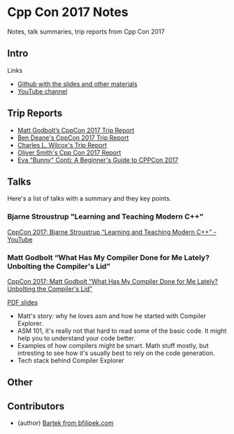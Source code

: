 # Cpp Con 2017 Notes

Notes, talk summaries, trip reports from Cpp Con 2017

## Intro

Links

* [Github with the slides and other materials](https://github.com/CppCon/CppCon2017)
* [YouTube channel](https://www.youtube.com/user/CppCon/videos)

## Trip Reports

* [Matt Godbolt’s CppCon 2017 Trip Report](https://xania.org/201710/cppcon-2017-trip-report)
* [Ben Deane's CppCon 2017 Trip Report](http://www.elbeno.com/blog/?p=1542)
* [Charles L. Wilcox's Trip Report](http://web.cynd.net/~willo/cppcon-2017-trip-report/)
* [Oliver Smith's Cpp Con 2017 Report](https://kfsone.wordpress.com/2017/10/01/cppcon-2017/)
* [Eva "Bunny" Conti: A Beginner's Guide to CPPCon 2017](https://bunnyladame.blogspot.no/2017/09/a-beginners-guide-to-cppcon-2017.html)

## Talks

Here's a list of talks with a summary and they key points.

### Bjarne Stroustrup "Learning and Teaching Modern C++"

[CppCon 2017: Bjarne Stroustrup “Learning and Teaching Modern C++” - YouTube](https://www.youtube.com/watch?v=fX2W3nNjJIo)

### Matt Godbolt “What Has My Compiler Done for Me Lately? Unbolting the Compiler's Lid”

[CppCon 2017: Matt Godbolt “What Has My Compiler Done for Me Lately? Unbolting the Compiler's Lid”](https://www.youtube.com/watch?v=bSkpMdDe4g4)

[PDF slides](https://github.com/CppCon/CppCon2017/blob/master/Keynotes/What%20Has%20My%20Compiler%20Done%20for%20Me%20Lately%20-%20Unbolting%20the%20Compiler's%20Lid/What%20Has%20My%20Compiler%20Done%20for%20Me%20Lately%20-%20Unbolting%20the%20Compiler's%20Lid%20-%20Matt%20Godbolt%20-%20CppCon%202017.pdf)

* Matt's story: why he loves asm and how he started with Compiler Explorer.
* ASM 101, it's really not that hard to read some of the basic code. It might help you to understand your code better.
* Examples of how compilers might be smart. Math stuff mostly, but intresting to see how it's usually best to rely on the code generation.
* Tech stack behind Compiler Explorer

## Other

## Contributors

* (author) [Bartek from bfilipek.com](http://www.bfilipek.com)
